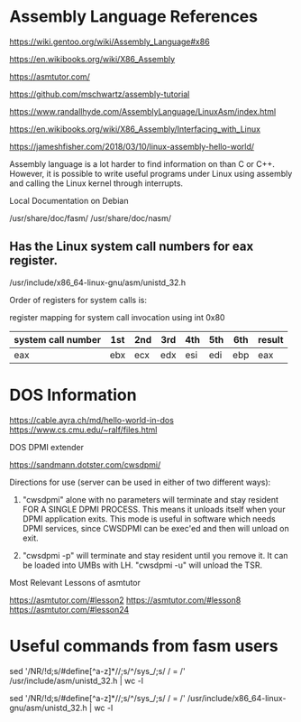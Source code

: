 # Assembly Language References

<https://wiki.gentoo.org/wiki/Assembly_Language#x86>

<https://en.wikibooks.org/wiki/X86_Assembly>

<https://asmtutor.com/>

<https://github.com/mschwartz/assembly-tutorial>

<https://www.randallhyde.com/AssemblyLanguage/LinuxAsm/index.html>

<https://en.wikibooks.org/wiki/X86_Assembly/Interfacing_with_Linux>

<https://jameshfisher.com/2018/03/10/linux-assembly-hello-world/>

Assembly language is a lot harder to find information on than C or C++. However, it is possible to write useful programs under Linux using assembly and calling the Linux kernel through interrupts.

Local Documentation on Debian

/usr/share/doc/fasm/
/usr/share/doc/nasm/

## Has the Linux system call numbers for eax register.

/usr/include/x86_64-linux-gnu/asm/unistd_32.h

Order of registers for system calls is:

register mapping for system call invocation using int 0x80

| system call number | 1st | 2nd | 3rd |	4th | 5th | 6th | result |
|---|---|---|---|---|---|---|---|
|eax|ebx|ecx|edx|esi|edi|ebp|	eax|

# DOS Information

<https://cable.ayra.ch/md/hello-world-in-dos>  
<https://www.cs.cmu.edu/~ralf/files.html>

DOS DPMI extender

https://sandmann.dotster.com/cwsdpmi/

Directions for use (server can be used in either of two different ways):

1) "cwsdpmi" alone with no parameters will terminate and stay resident FOR A SINGLE DPMI PROCESS. This means it unloads itself when your DPMI application exits. This mode is useful in software which needs DPMI services, since CWSDPMI can be exec'ed and then will unload on exit.

2) "cwsdpmi -p" will terminate and stay resident until you remove it. It can be loaded into UMBs with LH. "cwsdpmi -u" will unload the TSR.


Most Relevant Lessons of asmtutor

https://asmtutor.com/#lesson2
https://asmtutor.com/#lesson8
https://asmtutor.com/#lesson24


# Useful commands from fasm users

sed '/NR/!d;s/#define[^a-z]*//;s/^/sys_/;s/ / = /' /usr/include/asm/unistd_32.h | wc -l

sed '/NR/!d;s/#define[^a-z]*//;s/^/sys_/;s/ / = /' /usr/include/x86_64-linux-gnu/asm/unistd_32.h | wc -l
